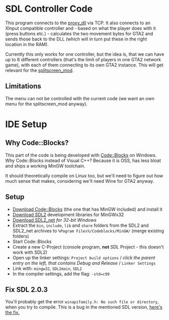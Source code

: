 # SDL Controller Code
This program connects to the [proxy_dll](https://github.com/Bytewerk/gta2-hackers-remix/tree/master/gamepad_glue/proxy_dll) via TCP. It also connects to an XInput compatible controller and - based on what the player does with it (press buttons etc.) - calculates the two movement bytes for GTA2 and sends those back to the DLL (which will in turn put these in the right location in the RAM).

Currently this only works for one controller, but the idea is, that we can have up to 6 different controllers (that's the limit of players in one GTA2 network game), with each of them connecting to its own GTA2 instance. This will get relevant for the [splitscreen_mod](https://github.com/Bytewerk/gta2-hackers-remix/tree/master/splitscreen_mod).


## Limitations
The menu can not be controlled with the current code (we want an own menu for the splitscreen_mod anyway).

# IDE Setup
## Why Code::Blocks?

This part of the code is being developed with [Code::Blocks](http://www.codeblocks.org/) on Windows. Why Code::Blocks instead of Visual C++? Because it is OSS, has less bloat and ships a working MinGW toolchain.

It should theoretically compile on Linux too, but we'll need to figure out how much sense that makes, considering we'll need Wine for GTA2 anyway.

## Setup

* [Download Code::Blocks](http://www.codeblocks.org/downloads/26#windows) (the one that has MinGW included) and install it
* [Download SDL2](http://libsdl.org/download-2.0.php) development libraries for MinGWx32
* [Download SDL2_net](http://www.libsdl.org/projects/SDL_net/) *for 32-bit Windows*
* Extract the `bin`, `include`, `lib` and `share` folders from the SDL2 and SDL2_net archives to `%Pogram Files%/Codeblocks/MinGW/` (merge existing folders)
* Start Code::Blocks
* Create a new C-Project (console program, **not** SDL Project - this doesn't work with SDL2)
* Open up the linker settings: `Project build options` / *click the parent entry on the left, that contains Debug and Release* / `Linker Settings`
* Link with: `mingw32`, `SDL2main`, `SDL2`
* In the compiler settings, add the flag: `-std=c99`

## Fix SDL 2.0.3
You'll probably get the error `winapifamily.h: No such file or directory`, when you try to compile.
This is a bug in the mentioned SDL version, [here's the fix.](http://stackoverflow.com/q/22446008/)
